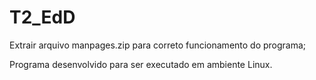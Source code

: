 # T2_EdD

Extrair arquivo manpages.zip para correto funcionamento do programa;

Programa desenvolvido para ser executado em ambiente Linux.
